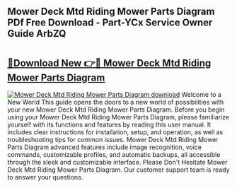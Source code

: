 ## Mower Deck Mtd Riding Mower Parts Diagram PDf Free Download - Part-YCx Service Owner Guide ArbZQ

# <h2><a href="http://dfiffdf.blite.top/?on=Mower+Deck+Mtd+Riding+Mower+Parts+Diagram">🔗Download New 👉🔴 Mower Deck Mtd Riding Mower Parts Diagram</a></h2>

[![Mower Deck Mtd Riding Mower Parts Diagram download](https://i.imgur.com/lujVjoI.png)](http://dfiffdf.blite.top/?on=Mower+Deck+Mtd+Riding+Mower+Parts+Diagram)
Welcome to a New World This guide opens the doors to a new world of possibilities with your new Mower Deck Mtd Riding Mower Parts Diagram. Before you begin using your Mower Deck Mtd Riding Mower Parts Diagram, please familiarize yourself with its functions and features by reading this user manual. It includes clear instructions for installation, setup, and operation, as well as troubleshooting tips for common issues. Mower Deck Mtd Riding Mower Parts Diagram advanced features include image recognition, voice commands, customizable profiles, and automatic backups, all accessible through the sleek and customizable interface. Please Don't Hesitate Mower Deck Mtd Riding Mower Parts Diagram. Our customer support team is ready to answer your questions.
